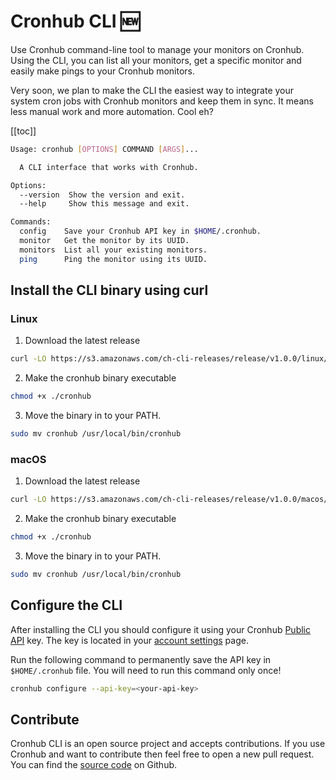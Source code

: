 # Cronhub CLI 🆕 
Use Cronhub command-line tool to manage your monitors on Cronhub. Using the CLI, you can list all your monitors, get a specific monitor and easily make pings to your Cronhub monitors. 

Very soon, we plan to make the CLI the easiest way to integrate your system cron jobs with Cronhub monitors and keep them in sync. It means less manual work and more automation. Cool eh?

[[toc]]

```sh
Usage: cronhub [OPTIONS] COMMAND [ARGS]...

  A CLI interface that works with Cronhub.

Options:
  --version  Show the version and exit.
  --help     Show this message and exit.

Commands:
  config    Save your Cronhub API key in $HOME/.cronhub.
  monitor   Get the monitor by its UUID.
  monitors  List all your existing monitors.
  ping      Ping the monitor using its UUID.
```
## Install the CLI binary using curl

### Linux
1. Download the latest release
```sh
curl -LO https://s3.amazonaws.com/ch-cli-releases/release/v1.0.0/linux/cronhub
```

2. Make the cronhub binary executable
```sh
chmod +x ./cronhub
```

3. Move the binary in to your PATH.
```sh
sudo mv cronhub /usr/local/bin/cronhub
```

### macOS

1. Download the latest release
```sh
curl -LO https://s3.amazonaws.com/ch-cli-releases/release/v1.0.0/macos/cronhub
```

2. Make the cronhub binary executable
```sh
chmod +x ./cronhub
```

3. Move the binary in to your PATH.
```sh
sudo mv cronhub /usr/local/bin/cronhub
```

## Configure the CLI

After installing the CLI you should configure it using your Cronhub [Public API](https://docs.cronhub.io/public-api.html) key. The key is located in your [account settings](https://cronhub.io/settings/api) page.

Run the following command to permanently save the API key in `$HOME/.cronhub` file. You will
need to run this command only once!

```sh
cronhub configure --api-key=<your-api-key>
```
## Contribute
Cronhub CLI is an open source project and accepts contributions. If you use Cronhub and want to contribute then feel free to open a new pull request. You can find the [source code](https://github.com/cronhub-app/cli) on Github.

